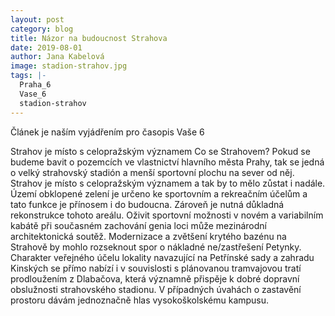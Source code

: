 ```yaml
---
layout: post
category: blog
title: Názor na budoucnost Strahova
date: 2019-08-01
author: Jana Kabelová
image: stadion-strahov.jpg
tags: |-
  Praha_6
  Vase_6
  stadion-strahov
---
```

Článek je naším vyjádřením pro časopis Vaše 6

Strahov je místo s celopražským významem
Co se Strahovem? Pokud se budeme bavit o pozemcích ve vlastnictví hlavního města Prahy, tak se jedná o velký strahovský stadión a menší sportovní plochu na sever od něj. Strahov je místo s celopražským významem a tak by to mělo zůstat i nadále. Území obklopené zelení je určeno ke sportovním a rekreačním účelům a tato funkce je přínosem i do budoucna. Zároveň je nutná důkladná rekonstrukce tohoto areálu. Oživit sportovní možnosti v novém a variabilním kabátě při současném zachování genia loci může mezinárodní architektonická soutěž. Modernizace a zvětšení krytého bazénu na Strahově by mohlo rozseknout spor o nákladné ne/zastřešení Petynky. Charakter veřejného účelu lokality navazující na Petřínské sady a zahradu Kinských se přímo nabízí i v souvislosti s plánovanou tramvajovou tratí prodloužením z Dlabačova, která významně přispěje k dobré dopravní obslužnosti strahovského stadionu. V případných úvahách o zastavění prostoru dávám jednoznačně hlas vysokoškolskému kampusu.